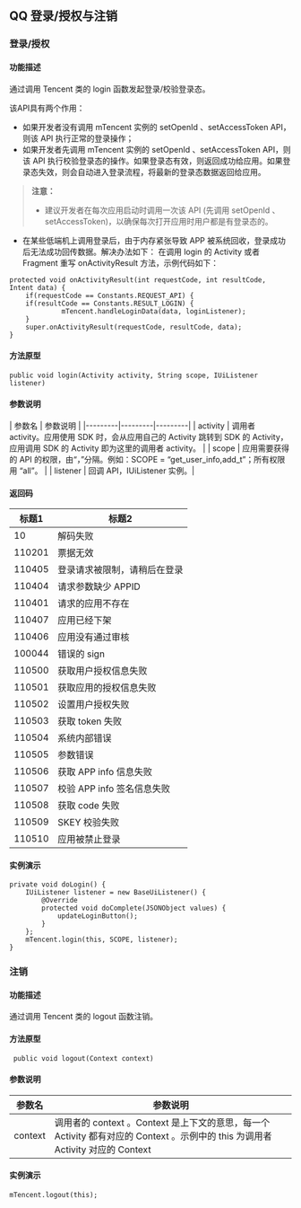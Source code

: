 ## QQ 登录/授权与注销
### 登录/授权
#### 功能描述
通过调用 Tencent 类的 login 函数发起登录/校验登录态。

该API具有两个作用：
- 如果开发者没有调用 mTencent 实例的 setOpenId 、setAccessToken API，则该 API 执行正常的登录操作；
- 如果开发者先调用 mTencent 实例的 setOpenId 、setAccessToken API，则该 API 执行校验登录态的操作。如果登录态有效，则返回成功给应用。如果登录态失效，则会自动进入登录流程，将最新的登录态数据返回给应用。

>**注意：**
>- 建议开发者在每次应用启动时调用一次该 API (先调用 setOpenId 、setAccessToken)，以确保每次打开应用时用户都是有登录态的。
- 在某些低端机上调用登录后，由于内存紧张导致 APP 被系统回收，登录成功后无法成功回传数据。解决办法如下：
在调用 login 的 Activity 或者 Fragment 重写 onActivityResult 方法，示例代码如下：

```
protected void onActivityResult(int requestCode, int resultCode, Intent data) {
    if(requestCode == Constants.REQUEST_API) {
	if(resultCode == Constants.RESULT_LOGIN) {
	         mTencent.handleLoginData(data, loginListener);
    }
    super.onActivityResult(requestCode, resultCode, data);
}
```

#### 方法原型

```
public void login(Activity activity, String scope, IUiListener listener)
```
#### 参数说明

| 参数名 | 参数说明 | 
|---------|---------|---------|
| activity | 调用者 activity。应用使用 SDK 时，会从应用自己的 Activity 跳转到 SDK 的 Activity，应用调用 SDK 的 Activity 即为这里的调用者 activity。 | 
| scope | 应用需要获得的 API 的权限，由“，”分隔。例如：SCOPE = “get_user_info,add_t”；所有权限用 “all”。 | 
| listener | 回调 API，IUiListener 实例。| 

#### 返回码

| 标题1 | 标题2 | 
|---------|---------|
| 10 | 解码失败 |
| 110201 | 票据无效 |
| 110405 | 登录请求被限制，请稍后在登录 |
| 110404 | 请求参数缺少 APPID  |
| 110401 | 请求的应用不存在 |
| 110407 | 应用已经下架 |
| 110406 | 应用没有通过审核|
| 100044 | 错误的 sign |
| 110500 | 获取用户授权信息失败 |
| 110501 | 获取应用的授权信息失败 |
| 110502 | 设置用户授权失败 |
| 110503 | 获取 token 失败 |
| 110504 | 系统内部错误 |
| 110505 |参数错误 |
| 110506 | 获取 APP info 信息失败 |
| 110507 | 校验 APP info 签名信息失败|
| 110508 | 获取 code 失败 |
| 110509 | SKEY 校验失败 |
| 110510 | 应用被禁止登录 |

#### 实例演示

```
private void doLogin() {
 	IUiListener listener = new BaseUiListener() {
 		@Override
 		protected void doComplete(JSONObject values) {
 			updateLoginButton();
 		}
 	};
 	mTencent.login(this, SCOPE, listener);
}
```

### 注销
#### 功能描述
通过调用 Tencent 类的 logout 函数注销。
#### 方法原型

```
 public void logout(Context context)
```
#### 参数说明

| 参数名 | 参数说明 |
|---------|---------|
| context | 调用者的 context 。Context 是上下文的意思，每一个 Activity 都有对应的 Context 。示例中的 this 为调用者 Activity 对应的 Context | 
#### 实例演示

```
mTencent.logout(this);
```
